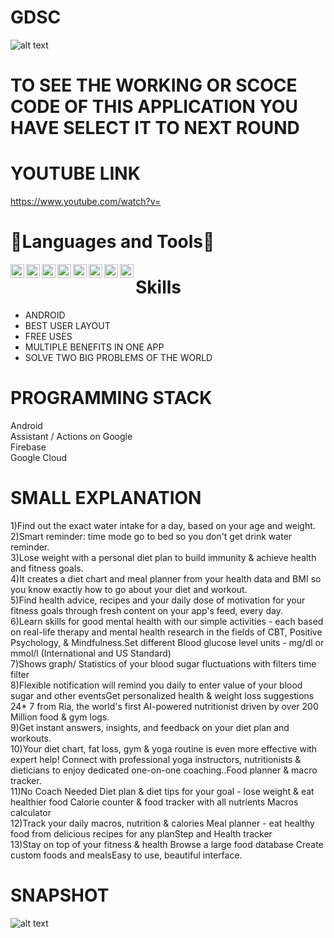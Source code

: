 # GDSC

![alt text](https://github.com/nabaratanpatra/<imagename>.jpeg?raw=true)

# TO SEE THE WORKING OR SCOCE CODE OF THIS APPLICATION YOU HAVE SELECT IT TO NEXT ROUND  


# YOUTUBE LINK  

https://www.youtube.com/watch?v=


# 🔨Languages and Tools🔨

<img align="left" alt="C" width="22px" src="https://e7.pngegg.com/pngimages/465/779/png-clipart-blue-and-white-c-logo-the-c-programming-language-computer-programming-computer-icons-programmer-blue-angle.png" />  
<img align="left" alt="CPP" width="22px" src="https://upload.wikimedia.org/wikipedia/commons/thumb/1/18/ISO_C%2B%2B_Logo.svg/306px-ISO_C%2B%2B_Logo.svg.png" />  
<img align="left" alt="java" width="22px" src="https://logos-download.com/wp-content/uploads/2016/10/Java_logo_icon.png" />  
<img align="left" alt="python" width="22px" src="https://logos-download.com/wp-content/uploads/2016/10/Python_logo_wordmark.png" />  
<img align="left" alt="Unity" width="22px" src="https://upload.wikimedia.org/wikipedia/commons/8/8a/Official_unity_logo.png" />  
<img align="left" alt="U" width="22px" src="https://upload.wikimedia.org/wikipedia/commons/thumb/d/da/Unreal_Engine_Logo.svg/1200px-Unreal_Engine_Logo.svg.png" />  
<img align="left" alt="git" width="22px" src="https://git-scm.com/images/logos/downloads/Git-Icon-1788C.png" />  
<img align="left" alt="github" width="22px" src="https://image.flaticon.com/icons/png/512/25/25231.png" />    


# Skills

 - ANDROID    
 - BEST USER LAYOUT  
 - FREE USES 
 - MULTIPLE BENEFITS IN ONE APP
 - SOLVE TWO BIG PROBLEMS OF THE WORLD  

# PROGRAMMING STACK

Android  
Assistant / Actions on Google  
Firebase  
Google Cloud  

# SMALL EXPLANATION   

1)Find out the exact water intake for a day, based on your age and weight.   
2)Smart reminder: time mode go to bed so you don't get drink water reminder.  
3)Lose weight with a personal diet plan to build immunity & achieve health and fitness goals.  
4)It creates a diet chart and meal planner from your health data and BMI so you know exactly how to go about your diet and workout.  
5)Find health advice, recipes and your daily dose of motivation for your fitness goals through fresh content on your app's feed, every day.  
6)Learn skills for good mental health with our simple activities - each based on real-life therapy and mental health research in the fields of CBT, Positive Psychology, & Mindfulness.Set different Blood glucose level units - mg/dl or mmol/l (International and US Standard)  
7)Shows graph/ Statistics of your blood sugar fluctuations with filters time filter    
8)Flexible notification will remind you daily to enter value of your blood sugar and other eventsGet personalized health & weight loss suggestions 24* 7 from Ria, the world's first AI-powered nutritionist       driven by over 200 Million food & gym logs.  
9)Get instant answers, insights, and feedback on your diet plan and workouts.   
10)Your diet chart, fat loss, gym & yoga routine is even more effective with expert help! Connect with professional yoga instructors, nutritionists & dieticians to enjoy dedicated one-on-one coaching..Food planner & macro tracker.  
11)No Coach Needed Diet plan & diet tips for your goal - lose weight & eat healthier food Calorie counter & food tracker with all nutrients Macros calculator   
12)Track your daily macros, nutrition & calories Meal planner - eat healthy food from delicious recipes for any planStep and Health tracker   
13)Stay on top of your fitness & health Browse a large food database Create custom foods and mealsEasy to use, beautiful interface.  

# SNAPSHOT  

![alt text](https://github.com/nabaratanpatra/<image>?raw=true)  


